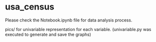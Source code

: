 # usa_census

Please check the Notebook.ipynb file for data analysis process. 

pics/ for univariable representation for each variable. (univariable.py was executed to generate and save the graphs)
